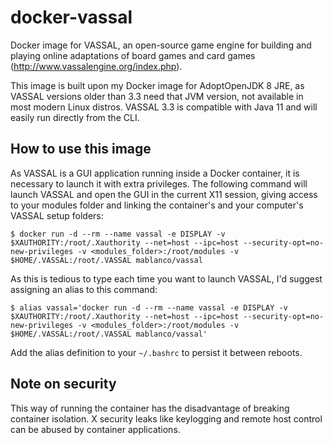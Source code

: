 # docker-vassal

Docker image for VASSAL, an open-source game engine for building and playing online adaptations of board games and card games (<http://www.vassalengine.org/index.php>).

This image is built upon my Docker image for AdoptOpenJDK 8 JRE, as VASSAL versions older than 3.3 need that JVM version, not available in most modern Linux distros. VASSAL 3.3 is compatible with Java 11 and will easily run directly from the CLI.

## How to use this image

As VASSAL is a GUI application running inside a Docker container, it is necessary to launch it with extra privileges. The following command will launch VASSAL and open the GUI in the current X11 session, giving access to your modules folder and linking the container's and your computer's VASSAL setup folders:

    $ docker run -d --rm --name vassal -e DISPLAY -v $XAUTHORITY:/root/.Xauthority --net=host --ipc=host --security-opt=no-new-privileges -v <modules_folder>:/root/modules -v $HOME/.VASSAL:/root/.VASSAL mablanco/vassal

As this is tedious to type each time you want to launch VASSAL, I'd suggest assigning an alias to this command:

    $ alias vassal='docker run -d --rm --name vassal -e DISPLAY -v $XAUTHORITY:/root/.Xauthority --net=host --ipc=host --security-opt=no-new-privileges -v <modules_folder>:/root/modules -v $HOME/.VASSAL:/root/.VASSAL mablanco/vassal'

Add the alias definition to your `~/.bashrc` to persist it between reboots.

## Note on security

This way of running the container has the disadvantage of breaking container isolation. X security leaks like keylogging and remote host control can be abused by container applications.
